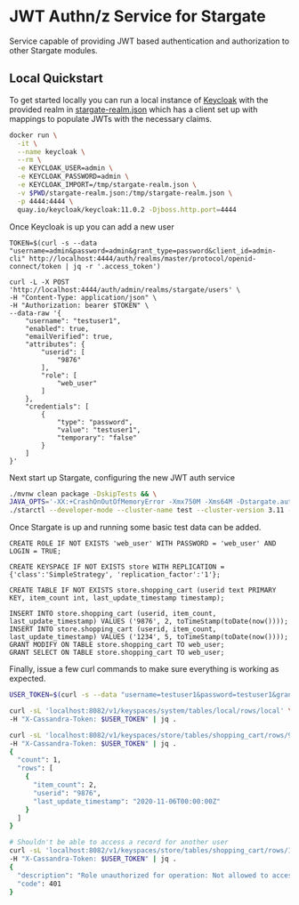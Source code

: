 # JWT Authn/z Service for Stargate

Service capable of providing JWT based authentication and authorization to other Stargate modules.

## Local Quickstart

To get started locally you can run a local instance of [Keycloak](https://www.keycloak.org/) with
the provided realm in [stargate-realm.json](../testing/src/test/resources/stargate-realm.json) which has 
a client set up with mappings to populate JWTs with the necessary claims. 

```sh
docker run \
  -it \
  --name keycloak \
  --rm \
  -e KEYCLOAK_USER=admin \
  -e KEYCLOAK_PASSWORD=admin \
  -e KEYCLOAK_IMPORT=/tmp/stargate-realm.json \
  -v $PWD/stargate-realm.json:/tmp/stargate-realm.json \
  -p 4444:4444 \
  quay.io/keycloak/keycloak:11.0.2 -Djboss.http.port=4444
```

Once Keycloak is up you can add a new user

```shell
TOKEN=$(curl -s --data "username=admin&password=admin&grant_type=password&client_id=admin-cli" http://localhost:4444/auth/realms/master/protocol/openid-connect/token | jq -r '.access_token')

curl -L -X POST 'http://localhost:4444/auth/admin/realms/stargate/users' \
-H "Content-Type: application/json" \
-H "Authorization: bearer $TOKEN" \
--data-raw '{
    "username": "testuser1",
    "enabled": true,
    "emailVerified": true,
    "attributes": {
        "userid": [
            "9876"
        ],
        "role": [
            "web_user"
        ]
    },
    "credentials": [
        {
            "type": "password",
            "value": "testuser1",
            "temporary": "false"
        }
    ]
}'
```

Next start up Stargate, configuring the new JWT auth service 

```sh
./mvnw clean package -DskipTests && \
JAVA_OPTS='-XX:+CrashOnOutOfMemoryError -Xmx750M -Xms64M -Dstargate.auth_id=AuthJwtService -Dstargate.auth.jwt_provider_url=http://localhost:4444/auth/realms/stargate/protocol/openid-connect/certs' \
./starctl --developer-mode --cluster-name test --cluster-version 3.11 --enable-auth
```


Once Stargate is up and running some basic test data can be added.

```cql
CREATE ROLE IF NOT EXISTS 'web_user' WITH PASSWORD = 'web_user' AND LOGIN = TRUE;

CREATE KEYSPACE IF NOT EXISTS store WITH REPLICATION = {'class':'SimpleStrategy', 'replication_factor':'1'};

CREATE TABLE IF NOT EXISTS store.shopping_cart (userid text PRIMARY KEY, item_count int, last_update_timestamp timestamp);

INSERT INTO store.shopping_cart (userid, item_count, last_update_timestamp) VALUES ('9876', 2, toTimeStamp(toDate(now())));
INSERT INTO store.shopping_cart (userid, item_count, last_update_timestamp) VALUES ('1234', 5, toTimeStamp(toDate(now())));
GRANT MODIFY ON TABLE store.shopping_cart TO web_user;
GRANT SELECT ON TABLE store.shopping_cart TO web_user;
```

Finally, issue a few curl commands to make sure everything is working as expected.

```sh
USER_TOKEN=$(curl -s --data "username=testuser1&password=testuser1&grant_type=password&client_id=user-service" http://localhost:4444/auth/realms/stargate/protocol/openid-connect/token | jq -r '.access_token')

curl -sL 'localhost:8082/v1/keyspaces/system/tables/local/rows/local' \
-H "X-Cassandra-Token: $USER_TOKEN" | jq .

curl -sL 'localhost:8082/v1/keyspaces/store/tables/shopping_cart/rows/9876' \
-H "X-Cassandra-Token: $USER_TOKEN" | jq .
{
  "count": 1,
  "rows": [
    {
      "item_count": 2,
      "userid": "9876",
      "last_update_timestamp": "2020-11-06T00:00:00Z"
    }
  ]
}

# Shouldn't be able to access a record for another user
curl -sL 'localhost:8082/v1/keyspaces/store/tables/shopping_cart/rows/1234' \
-H "X-Cassandra-Token: $USER_TOKEN" | jq .
{
  "description": "Role unauthorized for operation: Not allowed to access this resource",
  "code": 401
}
```
